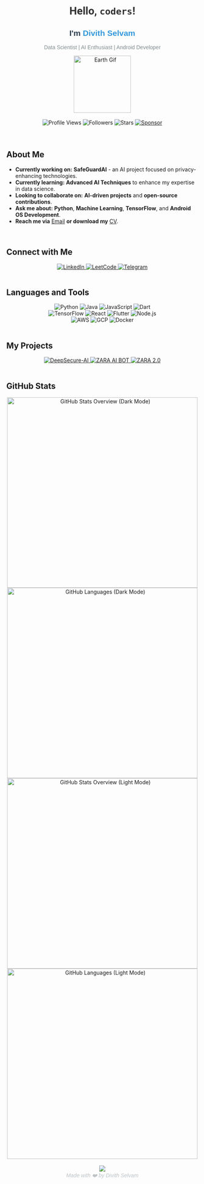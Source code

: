 <h1 align="center">
  <span style="font-family: 'Roboto', sans-serif; color: #333;"> Hello, <code>coders</code>!</span>
</h1>

<div align="center">
  <h2 style="font-family: 'Arial', sans-serif; color: #2C3E50;"> I'm <span style="color: #3498DB;">Divith Selvam</span></h2>
  <p style="font-family: 'Arial', sans-serif; color: #7F8C8D;"> Data Scientist | AI Enthusiast | Android Developer</p>
  <img src="https://media.giphy.com/media/v1.Y2lkPTc5MGI3NjExcnc5NzN5ZGU3eHoyMmRhdTU3bTZtcXJjdjE1bTgybHBhOG4xZXgxNyZlcD12MV9naWZzX3RyZW5kaW5nJmN0PWc/mcJohbfGPATW8/giphy.gif" width="150" alt="Earth Gif"/>
</div>

<br/>

<div align="center">
  <img alt="Profile Views" src="https://komarev.com/ghpvc/?username=Divith123&style=flat&color=3498DB"/>
  <img alt="Followers" src="https://img.shields.io/github/followers/Divith123?label=Followers&style=flat&color=3498DB"/>
  <img alt="Stars" src="https://img.shields.io/github/stars/Divith123?label=Stars&style=flat&color=3498DB"/>
  <a href="https://github.com/sponsors/Divith123">
    <img src="https://img.shields.io/static/v1?label=Sponsor&message=%E2%9D%A4&logo=GitHub&color=%23fe8e86" alt="Sponsor"/>
  </a>
</div>

<br/>

<br/>

<h2>About Me</h2>

- **Currently working on:** **SafeGuardAI** - an AI project focused on privacy-enhancing technologies.
- **Currently learning:** **Advanced AI Techniques** to enhance my expertise in data science.
- **Looking to collaborate on:** **AI-driven projects** and **open-source contributions**.
- **Ask me about:** **Python**, **Machine Learning**, **TensorFlow**, and **Android OS Development**.
- **Reach me via** [Email](mailto:divithselvam23@gmail.com) **or download my** [CV](https://divith-portfolio.vercel.app/CV.pdf).

<br/>

<h2>Connect with Me</h2>

<div align="center">
  <a href="https://linkedin.com/in/divith-s" target="_blank">
    <img src="https://img.shields.io/badge/LinkedIn-0A66C2?style=flat&logo=linkedin&logoColor=white" alt="LinkedIn"/>
  </a>
  <a href="https://www.leetcode.com/divith123" target="_blank">
    <img src="https://img.shields.io/badge/LeetCode-F9DC5C?style=flat&logo=leetcode&logoColor=black" alt="LeetCode"/>
  </a>
  <a href="https://www.telegram.me/ninjaonsteroids" target="_blank">
    <img src="https://img.shields.io/badge/Telegram-0088CC?style=flat&logo=telegram&logoColor=white" alt="Telegram"/>
  </a>
</div>

<br/>

<h2>Languages and Tools</h2>

<div align="center">
  <img src="https://img.shields.io/badge/Python-3776AB?style=flat&logo=python&logoColor=white" alt="Python"/>
  <img src="https://img.shields.io/badge/Java-007396?style=flat&logo=java&logoColor=white" alt="Java"/>
  <img src="https://img.shields.io/badge/JavaScript-F7DF1C?style=flat&logo=javascript&logoColor=black" alt="JavaScript"/>
  <img src="https://img.shields.io/badge/Dart-0175C2?style=flat&logo=dart&logoColor=white" alt="Dart"/>
</div>

<div align="center">
  <img src="https://img.shields.io/badge/TensorFlow-FF6F00?style=flat&logo=tensorflow&logoColor=white" alt="TensorFlow"/>
  <img src="https://img.shields.io/badge/React-61DAFB?style=flat&logo=react&logoColor=black" alt="React"/>
  <img src="https://img.shields.io/badge/Flutter-02569B?style=flat&logo=flutter&logoColor=white" alt="Flutter"/>
  <img src="https://img.shields.io/badge/Node.js-339933?style=flat&logo=node.js&logoColor=white" alt="Node.js"/>
</div>

<div align="center">
  <img src="https://img.shields.io/badge/AWS-232F3E?style=flat&logo=amazonaws&logoColor=white" alt="AWS"/>
  <img src="https://img.shields.io/badge/GCP-4285F4?style=flat&logo=google-cloud&logoColor=white" alt="GCP"/>
  <img src="https://img.shields.io/badge/Docker-2496ED?style=flat&logo=docker&logoColor=white" alt="Docker"/>
</div>

<br/>

<h2>My Projects</h2>

<div align="center">
  <a href="https://github.com/Divith123/DeepSecure-AI" target="_blank">
    <img src="https://img.shields.io/badge/DeepSecure-AI%20Project-blue?style=flat&logo=github" alt="DeepSecure-AI"/>
  </a>
  <a href="https://github.com/Divith123/ZARA-AN-AI-BOT" target="_blank">
    <img src="https://img.shields.io/badge/ZARA-AI%20BOT-green?style=flat&logo=github" alt="ZARA AI BOT"/>
  </a>
  <a href="https://github.com/Divith123/ZARA-2.0" target="_blank">
    <img src="https://img.shields.io/badge/ZARA%202.0-AI%20BOT-red?style=flat&logo=github" alt="ZARA 2.0"/>
  </a>
</div>

<br/>

<h2>GitHub Stats</h2>

<div align="center">
  <img src="https://raw.githubusercontent.com/Divith123/github-stats/master/generated/overview.svg#gh-dark-mode-only" alt="GitHub Stats Overview (Dark Mode)" width="500" />
  <img src="https://raw.githubusercontent.com/Divith123/github-stats/master/generated/languages.svg#gh-dark-mode-only" alt="GitHub Languages (Dark Mode)" width="500" />
  <img src="https://raw.githubusercontent.com/Divith123/github-stats/master/generated/overview.svg#gh-light-mode-only" alt="GitHub Stats Overview (Light Mode)" width="500" />
  <img src="https://raw.githubusercontent.com/Divith123/github-stats/master/generated/languages.svg#gh-light-mode-only" alt="GitHub Languages (Light Mode)" width="500" />
</div>

<br/>
<div align="center">
  <a href="https://www.buymeacoffee.com/ninjaonsteroids">
    <img src="https://img.buymeacoffee.com/button-api/?text=Buy me a coffee&emoji=🥤&slug=ninjaonsteroids&button_colour=FFDD00&font_colour=000000&font_family=Cookie&outline_colour=000000&coffee_colour=ffffff" />
  </a>
</div>

<div align="center" style="font-family: 'Arial', sans-serif; color: #BDC3C7;">
  <i>Made with ❤️ by Divith Selvam</i>
</div>
